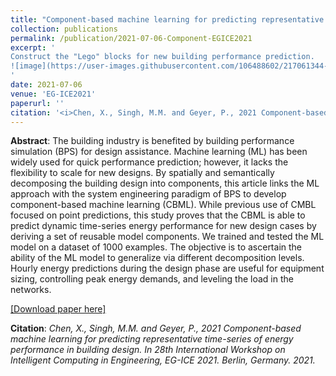 ```yaml
---
title: "Component-based machine learning for predicting representative time-series of energy performance in building design"
collection: publications
permalink: /publication/2021-07-06-Component-EGICE2021
excerpt: '
Construct the "Lego" blocks for new building performance prediction.
![image](https://user-images.githubusercontent.com/106488602/217061344-5168b84a-be21-45ce-a9c1-2a0ec5ed6ebb.png)
'
date: 2021-07-06
venue: 'EG-ICE2021'
paperurl: ''
citation: '<i>Chen, X., Singh, M.M. and Geyer, P., 2021 Component-based machine learning for predicting representative time-series of energy performance in building design. In 28th International Workshop on Intelligent Computing in Engineering, EG-ICE 2021. Berlin, Germany. 2021.</i>'
---
```


**Abstract**: The building industry is benefited by building performance simulation (BPS) for design assistance. Machine learning (ML) has been widely used for quick performance prediction; however, it lacks the flexibility to scale for new designs. By spatially and semantically decomposing the building design into components, this article links the ML approach with the system engineering paradigm of BPS to develop component-based machine learning (CBML). While previous use of CMBL focused on point predictions, this study proves that the CBML is able to predict dynamic time-series energy performance for new design cases by deriving a set of reusable model components. We trained and tested the ML model on a dataset of 1000 examples. The objective is to ascertain the ability of the ML model to generalize via different decomposition levels. Hourly energy predictions during the design phase are useful for equipment sizing, controlling peak energy demands, and leveling the load in the networks.

[[Download paper here]](https://www.researchgate.net/publication/353463670_Component-based_machine_learning_for_predicting_representative_time-_series_of_energy_performance_in_building_design)

**Citation**:<i> Chen, X., Singh, M.M. and Geyer, P., 2021 Component-based machine learning for predicting representative time-series of energy performance in building design. In 28th International Workshop on Intelligent Computing in Engineering, EG-ICE 2021. Berlin, Germany. 2021.</i>
